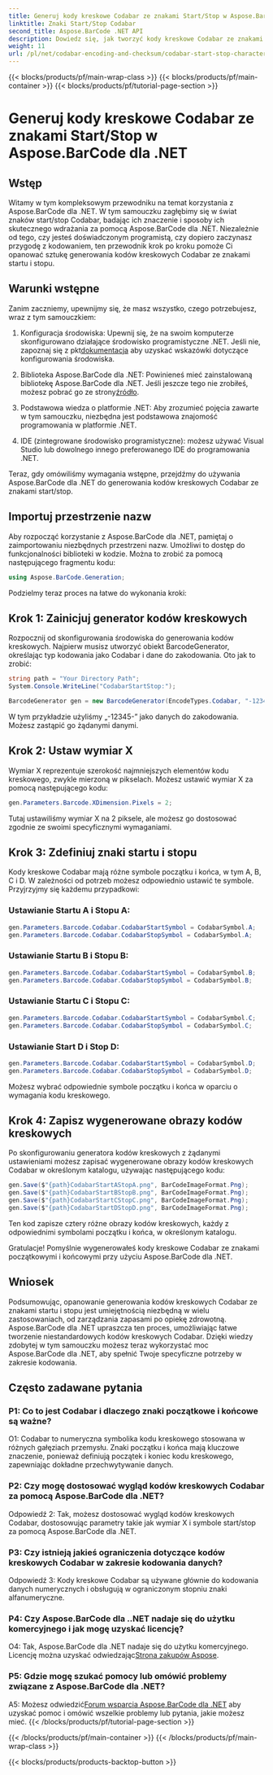 ```yaml
---
title: Generuj kody kreskowe Codabar ze znakami Start/Stop w Aspose.BarCode dla .NET
linktitle: Znaki Start/Stop Codabar
second_title: Aspose.BarCode .NET API
description: Dowiedz się, jak tworzyć kody kreskowe Codabar ze znakami początkowymi i końcowymi za pomocą Aspose.BarCode dla .NET. Przewodnik krok po kroku dla programistów.
weight: 11
url: /pl/net/codabar-encoding-and-checksum/codabar-start-stop-characters/
---
```


{{< blocks/products/pf/main-wrap-class >}}
{{< blocks/products/pf/main-container >}}
{{< blocks/products/pf/tutorial-page-section >}}

# Generuj kody kreskowe Codabar ze znakami Start/Stop w Aspose.BarCode dla .NET

## Wstęp

Witamy w tym kompleksowym przewodniku na temat korzystania z Aspose.BarCode dla .NET. W tym samouczku zagłębimy się w świat znaków start/stop Codabar, badając ich znaczenie i sposoby ich skutecznego wdrażania za pomocą Aspose.BarCode dla .NET. Niezależnie od tego, czy jesteś doświadczonym programistą, czy dopiero zaczynasz przygodę z kodowaniem, ten przewodnik krok po kroku pomoże Ci opanować sztukę generowania kodów kreskowych Codabar ze znakami startu i stopu.

## Warunki wstępne

Zanim zaczniemy, upewnijmy się, że masz wszystko, czego potrzebujesz, wraz z tym samouczkiem:

1.  Konfiguracja środowiska: Upewnij się, że na swoim komputerze skonfigurowano działające środowisko programistyczne .NET. Jeśli nie, zapoznaj się z pkt[dokumentacja](https://reference.aspose.com/barcode/net/) aby uzyskać wskazówki dotyczące konfigurowania środowiska.

2. Biblioteka Aspose.BarCode dla .NET: Powinieneś mieć zainstalowaną bibliotekę Aspose.BarCode dla .NET. Jeśli jeszcze tego nie zrobiłeś, możesz pobrać go ze strony[źródło](https://releases.aspose.com/barcode/net/).

3. Podstawowa wiedza o platformie .NET: Aby zrozumieć pojęcia zawarte w tym samouczku, niezbędna jest podstawowa znajomość programowania w platformie .NET.

4. IDE (zintegrowane środowisko programistyczne): możesz używać Visual Studio lub dowolnego innego preferowanego IDE do programowania .NET.

Teraz, gdy omówiliśmy wymagania wstępne, przejdźmy do używania Aspose.BarCode dla .NET do generowania kodów kreskowych Codabar ze znakami start/stop.

## Importuj przestrzenie nazw

Aby rozpocząć korzystanie z Aspose.BarCode dla .NET, pamiętaj o zaimportowaniu niezbędnych przestrzeni nazw. Umożliwi to dostęp do funkcjonalności biblioteki w kodzie. Można to zrobić za pomocą następującego fragmentu kodu:

```csharp
using Aspose.BarCode.Generation;
```

Podzielmy teraz proces na łatwe do wykonania kroki:

## Krok 1: Zainicjuj generator kodów kreskowych

Rozpocznij od skonfigurowania środowiska do generowania kodów kreskowych. Najpierw musisz utworzyć obiekt BarcodeGenerator, określając typ kodowania jako Codabar i dane do zakodowania. Oto jak to zrobić:

```csharp
string path = "Your Directory Path";
System.Console.WriteLine("CodabarStartStop:");

BarcodeGenerator gen = new BarcodeGenerator(EncodeTypes.Codabar, "-12345-");
```

W tym przykładzie użyliśmy „-12345-” jako danych do zakodowania. Możesz zastąpić go żądanymi danymi.

## Krok 2: Ustaw wymiar X

Wymiar X reprezentuje szerokość najmniejszych elementów kodu kreskowego, zwykle mierzoną w pikselach. Możesz ustawić wymiar X za pomocą następującego kodu:

```csharp
gen.Parameters.Barcode.XDimension.Pixels = 2;
```

Tutaj ustawiliśmy wymiar X na 2 piksele, ale możesz go dostosować zgodnie ze swoimi specyficznymi wymaganiami.

## Krok 3: Zdefiniuj znaki startu i stopu

Kody kreskowe Codabar mają różne symbole początku i końca, w tym A, B, C i D. W zależności od potrzeb możesz odpowiednio ustawić te symbole. Przyjrzyjmy się każdemu przypadkowi:

### Ustawianie Startu A i Stopu A:

```csharp
gen.Parameters.Barcode.Codabar.CodabarStartSymbol = CodabarSymbol.A;
gen.Parameters.Barcode.Codabar.CodabarStopSymbol = CodabarSymbol.A;
```

### Ustawianie Startu B i Stopu B:

```csharp
gen.Parameters.Barcode.Codabar.CodabarStartSymbol = CodabarSymbol.B;
gen.Parameters.Barcode.Codabar.CodabarStopSymbol = CodabarSymbol.B;
```

### Ustawianie Startu C i Stopu C:

```csharp
gen.Parameters.Barcode.Codabar.CodabarStartSymbol = CodabarSymbol.C;
gen.Parameters.Barcode.Codabar.CodabarStopSymbol = CodabarSymbol.C;
```

### Ustawianie Start D i Stop D:

```csharp
gen.Parameters.Barcode.Codabar.CodabarStartSymbol = CodabarSymbol.D;
gen.Parameters.Barcode.Codabar.CodabarStopSymbol = CodabarSymbol.D;
```

Możesz wybrać odpowiednie symbole początku i końca w oparciu o wymagania kodu kreskowego.

## Krok 4: Zapisz wygenerowane obrazy kodów kreskowych

Po skonfigurowaniu generatora kodów kreskowych z żądanymi ustawieniami możesz zapisać wygenerowane obrazy kodów kreskowych Codabar w określonym katalogu, używając następującego kodu:

```csharp
gen.Save($"{path}CodabarStartAStopA.png", BarCodeImageFormat.Png);
gen.Save($"{path}CodabarStartBStopB.png", BarCodeImageFormat.Png);
gen.Save($"{path}CodabarStartCStopC.png", BarCodeImageFormat.Png);
gen.Save($"{path}CodabarStartDStopD.png", BarCodeImageFormat.Png);
```

Ten kod zapisze cztery różne obrazy kodów kreskowych, każdy z odpowiednimi symbolami początku i końca, w określonym katalogu.

Gratulacje! Pomyślnie wygenerowałeś kody kreskowe Codabar ze znakami początkowymi i końcowymi przy użyciu Aspose.BarCode dla .NET.

## Wniosek

Podsumowując, opanowanie generowania kodów kreskowych Codabar ze znakami startu i stopu jest umiejętnością niezbędną w wielu zastosowaniach, od zarządzania zapasami po opiekę zdrowotną. Aspose.BarCode dla .NET upraszcza ten proces, umożliwiając łatwe tworzenie niestandardowych kodów kreskowych Codabar. Dzięki wiedzy zdobytej w tym samouczku możesz teraz wykorzystać moc Aspose.BarCode dla .NET, aby spełnić Twoje specyficzne potrzeby w zakresie kodowania.

## Często zadawane pytania

### P1: Co to jest Codabar i dlaczego znaki początkowe i końcowe są ważne?

O1: Codabar to numeryczna symbolika kodu kreskowego stosowana w różnych gałęziach przemysłu. Znaki początku i końca mają kluczowe znaczenie, ponieważ definiują początek i koniec kodu kreskowego, zapewniając dokładne przechwytywanie danych.

### P2: Czy mogę dostosować wygląd kodów kreskowych Codabar za pomocą Aspose.BarCode dla .NET?

Odpowiedź 2: Tak, możesz dostosować wygląd kodów kreskowych Codabar, dostosowując parametry takie jak wymiar X i symbole start/stop za pomocą Aspose.BarCode dla .NET.

### P3: Czy istnieją jakieś ograniczenia dotyczące kodów kreskowych Codabar w zakresie kodowania danych?

Odpowiedź 3: Kody kreskowe Codabar są używane głównie do kodowania danych numerycznych i obsługują w ograniczonym stopniu znaki alfanumeryczne.

### P4: Czy Aspose.BarCode dla ..NET nadaje się do użytku komercyjnego i jak mogę uzyskać licencję?

 O4: Tak, Aspose.BarCode dla .NET nadaje się do użytku komercyjnego. Licencję można uzyskać odwiedzając[Strona zakupów Aspose](https://purchase.aspose.com/buy).

### P5: Gdzie mogę szukać pomocy lub omówić problemy związane z Aspose.BarCode dla .NET?

 A5: Możesz odwiedzić[Forum wsparcia Aspose.BarCode dla .NET](https://forum.aspose.com/c/barcode/13) aby uzyskać pomoc i omówić wszelkie problemy lub pytania, jakie możesz mieć.
{{< /blocks/products/pf/tutorial-page-section >}}

{{< /blocks/products/pf/main-container >}}
{{< /blocks/products/pf/main-wrap-class >}}

{{< blocks/products/products-backtop-button >}}
